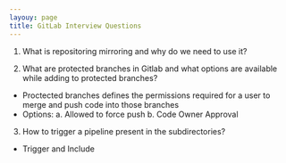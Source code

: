 ```yaml
---
layouy: page
title: GitLab Interview Questions
---
```


1. What is repositoring mirroring and why do we need to use it?

2. What are protected branches in Gitlab and what options are available while adding to protected branches?
- Proctected branches defines the permissions required for a user to merge and push code into those branches
- Options:
    a. Allowed to force push
    b. Code Owner Approval

3. How to trigger a pipeline present in the subdirectories?
- Trigger and Include